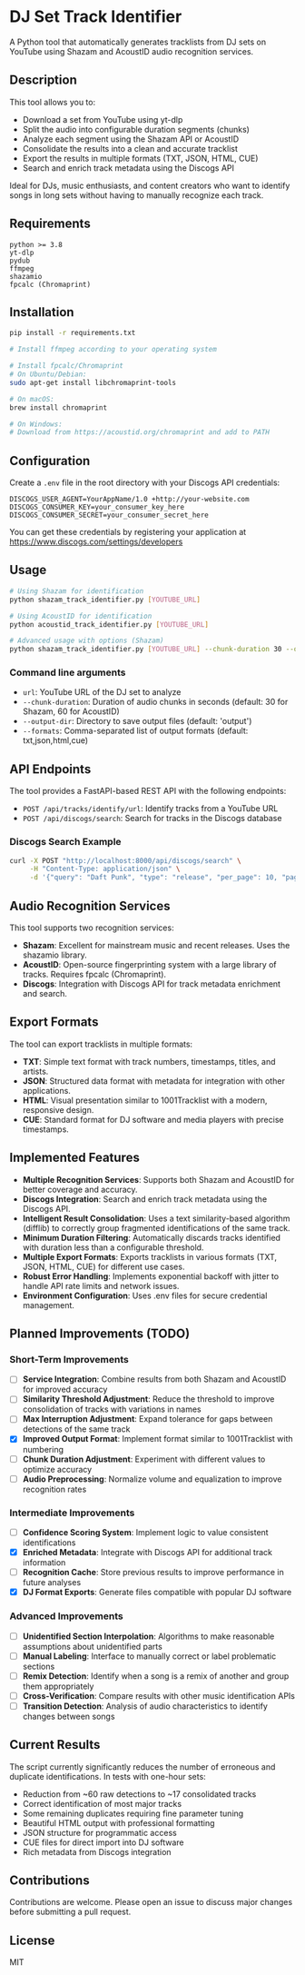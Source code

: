 # DJ Set Track Identifier

A Python tool that automatically generates tracklists from DJ sets on YouTube using Shazam and AcoustID audio recognition services.

## Description

This tool allows you to:
- Download a set from YouTube using yt-dlp
- Split the audio into configurable duration segments (chunks)
- Analyze each segment using the Shazam API or AcoustID
- Consolidate the results into a clean and accurate tracklist
- Export the results in multiple formats (TXT, JSON, HTML, CUE)
- Search and enrich track metadata using the Discogs API

Ideal for DJs, music enthusiasts, and content creators who want to identify songs in long sets without having to manually recognize each track.

## Requirements

```
python >= 3.8
yt-dlp
pydub
ffmpeg
shazamio
fpcalc (Chromaprint)
```

## Installation

```bash
pip install -r requirements.txt

# Install ffmpeg according to your operating system

# Install fpcalc/Chromaprint
# On Ubuntu/Debian:
sudo apt-get install libchromaprint-tools

# On macOS:
brew install chromaprint

# On Windows:
# Download from https://acoustid.org/chromaprint and add to PATH
```

## Configuration

Create a `.env` file in the root directory with your Discogs API credentials:

```env
DISCOGS_USER_AGENT=YourAppName/1.0 +http://your-website.com
DISCOGS_CONSUMER_KEY=your_consumer_key_here
DISCOGS_CONSUMER_SECRET=your_consumer_secret_here
```

You can get these credentials by registering your application at https://www.discogs.com/settings/developers

## Usage

```bash
# Using Shazam for identification
python shazam_track_identifier.py [YOUTUBE_URL]

# Using AcoustID for identification
python acoustid_track_identifier.py [YOUTUBE_URL]

# Advanced usage with options (Shazam)
python shazam_track_identifier.py [YOUTUBE_URL] --chunk-duration 30 --output-dir my_tracklists --formats txt,json,html,cue
```

### Command line arguments

- `url`: YouTube URL of the DJ set to analyze
- `--chunk-duration`: Duration of audio chunks in seconds (default: 30 for Shazam, 60 for AcoustID)
- `--output-dir`: Directory to save output files (default: 'output')
- `--formats`: Comma-separated list of output formats (default: txt,json,html,cue)

## API Endpoints

The tool provides a FastAPI-based REST API with the following endpoints:

- `POST /api/tracks/identify/url`: Identify tracks from a YouTube URL
- `POST /api/discogs/search`: Search for tracks in the Discogs database

### Discogs Search Example

```bash
curl -X POST "http://localhost:8000/api/discogs/search" \
     -H "Content-Type: application/json" \
     -d '{"query": "Daft Punk", "type": "release", "per_page": 10, "page": 1}'
```

## Audio Recognition Services

This tool supports two recognition services:

- **Shazam**: Excellent for mainstream music and recent releases. Uses the shazamio library.
- **AcoustID**: Open-source fingerprinting system with a large library of tracks. Requires fpcalc (Chromaprint).
- **Discogs**: Integration with Discogs API for track metadata enrichment and search.

## Export Formats

The tool can export tracklists in multiple formats:

- **TXT**: Simple text format with track numbers, timestamps, titles, and artists.
- **JSON**: Structured data format with metadata for integration with other applications.
- **HTML**: Visual presentation similar to 1001Tracklist with a modern, responsive design.
- **CUE**: Standard format for DJ software and media players with precise timestamps.

## Implemented Features

- **Multiple Recognition Services**: Supports both Shazam and AcoustID for better coverage and accuracy.
- **Discogs Integration**: Search and enrich track metadata using the Discogs API.
- **Intelligent Result Consolidation**: Uses a text similarity-based algorithm (difflib) to correctly group fragmented identifications of the same track.
- **Minimum Duration Filtering**: Automatically discards tracks identified with duration less than a configurable threshold.
- **Multiple Export Formats**: Exports tracklists in various formats (TXT, JSON, HTML, CUE) for different use cases.
- **Robust Error Handling**: Implements exponential backoff with jitter to handle API rate limits and network issues.
- **Environment Configuration**: Uses .env files for secure credential management.

## Planned Improvements (TODO)

### Short-Term Improvements
- [ ] **Service Integration**: Combine results from both Shazam and AcoustID for improved accuracy
- [ ] **Similarity Threshold Adjustment**: Reduce the threshold to improve consolidation of tracks with variations in names
- [ ] **Max Interruption Adjustment**: Expand tolerance for gaps between detections of the same track
- [x] **Improved Output Format**: Implement format similar to 1001Tracklist with numbering
- [ ] **Chunk Duration Adjustment**: Experiment with different values to optimize accuracy
- [ ] **Audio Preprocessing**: Normalize volume and equalization to improve recognition rates

### Intermediate Improvements
- [ ] **Confidence Scoring System**: Implement logic to value consistent identifications
- [x] **Enriched Metadata**: Integrate with Discogs API for additional track information
- [ ] **Recognition Cache**: Store previous results to improve performance in future analyses
- [x] **DJ Format Exports**: Generate files compatible with popular DJ software

### Advanced Improvements
- [ ] **Unidentified Section Interpolation**: Algorithms to make reasonable assumptions about unidentified parts
- [ ] **Manual Labeling**: Interface to manually correct or label problematic sections
- [ ] **Remix Detection**: Identify when a song is a remix of another and group them appropriately
- [ ] **Cross-Verification**: Compare results with other music identification APIs
- [ ] **Transition Detection**: Analysis of audio characteristics to identify changes between songs

## Current Results

The script currently significantly reduces the number of erroneous and duplicate identifications. In tests with one-hour sets:
- Reduction from ~60 raw detections to ~17 consolidated tracks
- Correct identification of most major tracks
- Some remaining duplicates requiring fine parameter tuning
- Beautiful HTML output with professional formatting
- JSON structure for programmatic access
- CUE files for direct import into DJ software
- Rich metadata from Discogs integration

## Contributions

Contributions are welcome. Please open an issue to discuss major changes before submitting a pull request.

## License

MIT 